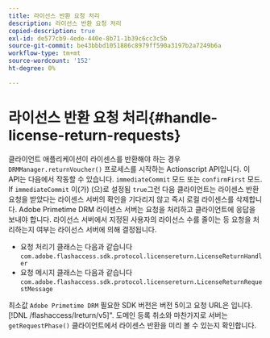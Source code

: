 ```yaml
---
title: 라이선스 반환 요청 처리
description: 라이선스 반환 요청 처리
copied-description: true
exl-id: de577cb9-4ede-440e-8b71-1b39c6cc3c5b
source-git-commit: be43bbbd1051886c8979ff590a3197b2a7249b6a
workflow-type: tm+mt
source-wordcount: '152'
ht-degree: 0%

---
```


# 라이선스 반환 요청 처리{#handle-license-return-requests}

클라이언트 애플리케이션이 라이센스를 반환해야 하는 경우 `DRMManager.returnVoucher()` 프로세스를 시작하는 Actionscript API입니다. 이 API는 다음에서 작동할 수 있습니다. `immediateCommit` 모드 또는 `confirmFirst` 모드. If `immediateCommit` 이(가) (으)로 설정됨 `true`그런 다음 클라이언트는 라이센스 반환 요청을 받았다는 라이센스 서버의 확인을 기다리지 않고 즉시 로컬 라이센스를 삭제합니다. Adobe Primetime DRM 라이센스 서버는 요청을 처리하고 클라이언트에 응답을 보내야 합니다. 라이선스 서버에서 지정된 사용자의 라이선스 수를 줄이는 등 요청을 처리하는지 여부는 라이선스 서버에 의해 결정됩니다.

* 요청 처리기 클래스는 다음과 같습니다 `com.adobe.flashaccess.sdk.protocol.licensereturn.LicenseReturnHandler`
* 요청 메시지 클래스는 다음과 같습니다 `com.adobe.flashaccess.sdk.protocol.licensereturn.LicenseReturnRequestMessage`

최소값 `Adobe Primetime DRM` 필요한 SDK 버전은 버전 5이고 요청 URL은 입니다. [!DNL /flashaccess/lreturn/v5]&quot;. 도메인 등록 취소와 마찬가지로 서버는 `getRequestPhase()` 클라이언트에서 라이센스 반환을 미리 볼 수 있는지 확인합니다.
